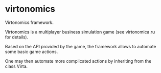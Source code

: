# virtonomics
Virtonomics framework.

Virtonomics is a multiplayer business simulation game (see virtonomica.ru for details).

Based on the API provided by the game, the framework allows to automate some basic game actions.

One may then automate more complicated actions by inheriting from the class Virta.
